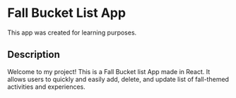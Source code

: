 # Fall Bucket List App

This app was created for learning purposes.

## Description

Welcome to my project! This is a Fall Bucket list App made in React. It allows users to quickly and easily add, delete, and update list of fall-themed activities and experiences. 



